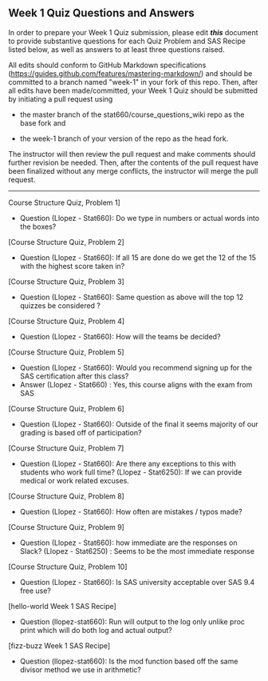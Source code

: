 ## Week 1 Quiz Questions and Answers

In order to prepare your Week 1 Quiz submission, please edit ***this*** document to provide substantive questions for each Quiz Problem and SAS Recipe listed below, as well as answers to at least three questions raised.

All edits should conform to GitHub Markdown specifications (https://guides.github.com/features/mastering-markdown/) and should be committed to a branch named "week-1" in your fork of this repo. Then, after all edits have been made/committed, your Week 1 Quiz should be submitted by initiating a pull request using

- the master branch of the stat660/course_questions_wiki repo as the base fork and

- the week-1 branch of your version of the repo as the head fork.

The instructor will then review the pull request and make comments should further revision be needed. Then, after the contents of the pull request have been finalized without any merge conflicts, the instructor will merge the pull request.



********************************************************************************



Course Structure Quiz, Problem 1]
- Question (Llopez - Stat660): Do we type in numbers or actual words into the boxes?


[Course Structure Quiz, Problem 2]
- Question (Llopez - Stat660): If all 15 are done do we get the 12 of the 15 with the highest score taken in? 


[Course Structure Quiz, Problem 3]
- Question (Llopez - Stat660): Same question as above will the top 12 quizzes be considered ?

[Course Structure Quiz, Problem 4]
- Question (Llopez - Stat660): How will the teams be decided? 


[Course Structure Quiz, Problem 5]
- Question (Llopez - Stat660): Would you recommend signing up for the SAS certification after this class?
- Answer (Llopez - Stat660) : Yes, this course aligns with the exam from SAS

[Course Structure Quiz, Problem 6]
- Question (Llopez - Stat660): Outside of the final it seems majority of our grading is based off of participation?


[Course Structure Quiz, Problem 7]
- Question (Llopez - Stat660): Are there any exceptions to this with students who work full time? 
(Llopez - Stat6250): If we can provide medical or work related excuses.

[Course Structure Quiz, Problem 8]
- Question (Llopez - Stat660): How often are mistakes / typos made? 


[Course Structure Quiz, Problem 9]
- Question (Llopez - Stat660): how immediate are the responses on Slack? 
(Llopez - Stat6250) : Seems to be the most immediate response 

[Course Structure Quiz, Problem 10]
- Question (Llopez - Stat660): Is SAS university acceptable over SAS 9.4 free use? 

[hello-world Week 1 SAS Recipe]
- Question (llopez-stat660): Run will output to the log only unlike proc print which will do both log and actual output? 

[fizz-buzz Week 1 SAS Recipe]
- Question (llopez-stat660): Is the mod function based off the same divisor method we use in arithmetic? 

